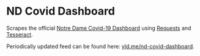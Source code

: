 # ND Covid Dashboard

Scrapes the official [Notre Dame Covid-19 Dashboard] using [Requests] and
[Tesseract].

Periodically updated feed can be found here: [yld.me/nd-covid-dashboard].

[Notre Dame Covid-19 Dashboard]: https://here.nd.edu/our-approach/dashboard/
[Requests]: https://requests.readthedocs.io/
[Tesseract]: https://github.com/tesseract-ocr/tesseract
[yld.me/nd-covid-dashboard]: https://yld.me/nd-covid-dashboard
